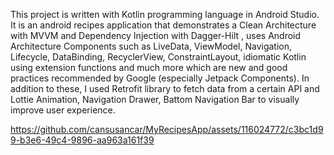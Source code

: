 


This project is written with Kotlin programming language in Android Studio. It is an android recipes application that demonstrates a Clean Architecture with MVVM and Dependency Injection with Dagger-Hilt ,  uses Android Architecture Components such as LiveData, ViewModel, Navigation, Lifecycle, DataBinding,  RecyclerView, ConstraintLayout, idiomatic Kotlin using extension functions and much more which are new and good practices recommended by Google (especially Jetpack Components). In addition to these, I used Retrofit library to fetch data from a certain API and Lottie Animation, Navigation Drawer, Battom Navigation Bar to visually improve user experience.





https://github.com/cansusancar/MyRecipesApp/assets/116024772/c3bc1d99-b3e6-49c4-9896-aa963a161f39



